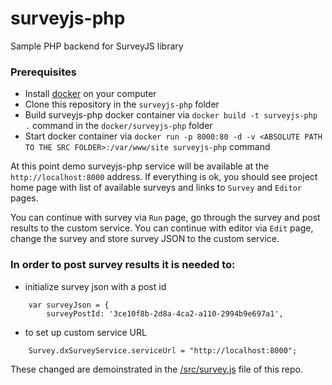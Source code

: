 # surveyjs-php
Sample PHP backend for SurveyJS library


### Prerequisites
- Install [docker](https://www.docker.com/) on your computer
- Clone this repository in the `surveyjs-php` folder
- Build surveyjs-php docker container via `docker build -t surveyjs-php .` command in the `docker/surveyjs-php` folder
- Start docker container via `docker run -p 8000:80 -d -v <ABSOLUTE PATH TO THE SRC FOLDER>:/var/www/site surveyjs-php` command

At this point demo surveyjs-php service will be available at the `http://localhost:8000` address.
If everything is ok, you should see project home page with list of available surveys and links to `Survey` and `Editor` pages.

You can continue with survey via `Run` page, go through the survey and post results to the custom service.
You can continue with editor via `Edit` page, change the survey and store survey JSON to the custom service.


### In order to post survey results it is needed to:
- initialize survey json with a post id
```
    var surveyJson = {
        surveyPostId: '3ce10f8b-2d8a-4ca2-a110-2994b9e697a1',
```
- to set up custom service URL
```
    Survey.dxSurveyService.serviceUrl = "http://localhost:8000";
```
These changed are demoinstrated in the [/src/survey.js](https://github.com/surveyjs/surveyjs-php/blob/master/src/survey.js) file of this repo.
